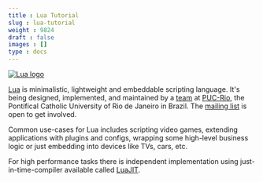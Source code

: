 ```yaml
---
title : Lua Tutorial
slug : lua-tutorial
weight : 9824
draft : false
images : []
type : docs
---
```


[![Lua logo][1]][1]

[Lua](https://www.lua.org/) is minimalistic, lightweight and embeddable scripting language.  It's being designed, implemented, and maintained by a [team](https://www.lua.org/authors.html) at [PUC-Rio](http://www.puc-rio.br/), the Pontifical Catholic University of Rio de Janeiro in Brazil. The [mailing list](https://www.lua.org/lua-l.html) is open to get involved.

Common use-cases for Lua includes scripting video games, extending applications with plugins and configs, wrapping some high-level business logic or just embedding into devices like TVs, cars, etc.

For high performance tasks there is independent implementation using just-in-time-compiler available called [LuaJIT](http://luajit.org/).


  [1]: http://i.stack.imgur.com/46fGZ.gif

